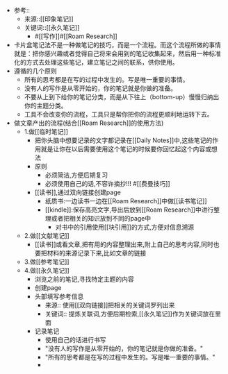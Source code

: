 - 参考::
    - 来源::[[印象笔记]]
    - 关键词::[[永久笔记]]
        - #[[写作]]#[[Roam Research]]
- 卡片盒笔记法不是一种做笔记的技巧，而是一个流程。而这个流程所做的事情就是：把你感兴趣或者觉得自己将来会用到的笔记收集起来，然后用一种标准化的方式去处理这些笔记，建立笔记之间的联系，供你使用。
- 遵循的几个原则
    - 所有的思考都是在写的过程中发生的。写是唯一重要的事情。
    - 没有人的写作是从零开始的，你的笔记就是你做的准备。
    - 不要从上到下给你的笔记分类，而是从下往上（bottom-up）慢慢归纳出你的主题分类。
    - 工具不会改变你的流程，工具只是帮你把你的流程更顺利地运转下去。
- 做文章产出的流程(结合[[Roam Research]]的使用方法)
    - 1.做[[临时笔记]]
        - 把你头脑中想要记录的文字都记录在[[Daily Notes]]中,这些笔记的作用就是让你在以后需要使用这个笔记的时候要你回忆起这个内容或想法
        - 原则
            - 必须简洁,方便后期复习
            - 必须使用自己的话,不容许摘抄!!! #[[费曼技巧]]
        - [[读书]],通过双向链接创建page
            - 纸质书:一边读书一边在[[Roam Research]]中做[[读书笔记]]
            - [[kindle]]:保存高亮文字,导出后放到[[Roam Research]]中进行整理或者把相关的知识放到不同的page中
                - 对书中的引用使用[[块引用]]的方式,方便对信息溯源
    - 2.做[[文献笔记]]
        - [[读书]]或看文章,把有用的内容整理出来,附上自己的思考内容,同时也要把材料的来源记录下来,比如文章的链接
    - 3.做[[参考笔记]]
    - 4.做[[永久笔记]]
        - 浏览之前的笔记,寻找特定主题的内容
        - 创建page
        - 头部填写参考信息
            - 来源:: 使用[[双向链接]]把相关的关键词罗列出来
            - 关键词:: 提炼关联词,方便后期检索,[[永久笔记]]作为关键词放在里面
        - 记录笔记
            - 使用自己的话进行书写
            - "没有人的写作是从零开始的，你的笔记就是你做的准备。"
            - "所有的思考都是在写的过程中发生的。写是唯一重要的事情。"
            - 
